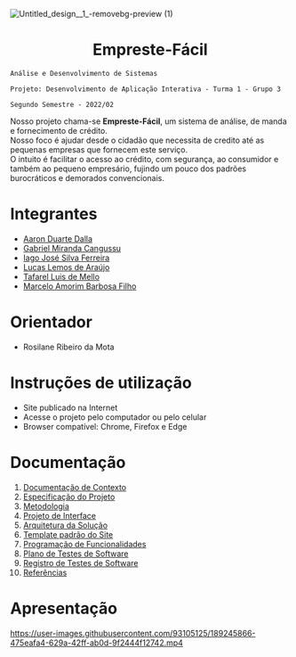 ![Untitled_design__1_-removebg-preview (1)](https://user-images.githubusercontent.com/93105125/189248920-c8498655-089b-4ad8-963f-650f99aac208.png)

<center><h1>Empreste-Fácil</h1></center>


`Análise e Desenvolvimento de Sistemas`

`Projeto: Desenvolvimento de Aplicação Interativa - Turma 1 - Grupo 3`

`Segundo Semestre - 2022/02`



Nosso projeto chama-se **Empreste-Fácil**, um sistema de análise, de manda e fornecimento de crédito. </br>
Nosso foco é ajudar desde o cidadão que necessita de credito até as pequenas empresas que fornecem este serviço. </br>
O intuito é facilitar o acesso ao crédito, com segurança, ao consumidor e também ao pequeno empresário, fujindo um pouco dos padrões burocráticos e demorados convencionais.

# Integrantes

* <a href="https://github.com/aarondalla">Aaron Duarte Dalla</a>
* <a href="https://github.com/gamirca">Gabriel Miranda Cangussu</a>
* <a href="https://github.com/iagxferreira">Iago José Silva Ferreira</a>
* <a href="https://github.com/luskastoop">Lucas Lemos de Araújo</a>
* <a href="https://github.com/Tafarel-Mello">Tafarel Luis de Mello</a>
* <a href="">Marcelo Amorim Barbosa Filho</a>

# Orientador

* Rosilane Ribeiro da Mota

# Instruções de utilização

* Site publicado na Internet
* Acesse o projeto pelo computador ou pelo celular
* Browser compatível: Chrome, Firefox e Edge

# Documentação

<ol>
<li><a href="docs/01-Documentação de Contexto.md"> Documentação de Contexto</a></li>
<li><a href="docs/02-Especificação do Projeto.md"> Especificação do Projeto</a></li>
<li><a href="docs/03-Metodologia.md"> Metodologia</a></li>
<li><a href="docs/04-Projeto de Interface.md"> Projeto de Interface</a></li>
<li><a href="docs/05-Arquitetura da Solução.md"> Arquitetura da Solução</a></li>
<li><a href="docs/06-Template padrão do Site.md"> Template padrão do Site</a></li>
<li><a href="docs/07-Programação de Funcionalidades.md"> Programação de Funcionalidades</a></li>
<li><a href="docs/08-Plano de Testes de Software.md"> Plano de Testes de Software</a></li>
<li><a href="docs/09-Registro de Testes de Software.md"> Registro de Testes de Software</a></li>
<li><a href="docs/10-Referências.md"> Referências</a></li>
</ol>



# Apresentação

https://user-images.githubusercontent.com/93105125/189245866-475eafa4-629a-42ff-ab0d-9f2444f12742.mp4
